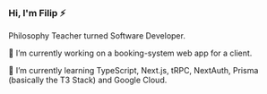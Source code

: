 ### Hi, I'm Filip ⚡

Philosophy Teacher turned Software Developer.

🔭 I’m currently working on a booking-system web app for a client.

🌱 I’m currently learning TypeScript, Next.js, tRPC, NextAuth, Prisma (basically the T3 Stack) and Google Cloud.

<!--
**Firgrep/Firgrep** is a ✨ _special_ ✨ repository because its `README.md` (this file) appears on your GitHub profile.

Here are some ideas to get you started:

- 🔭 I’m currently working on ...
- 🌱 I’m currently learning ...
- 👯 I’m looking to collaborate on ...
- 🤔 I’m looking for help with ...
- 💬 Ask me about ...
- 📫 How to reach me: ...
- 😄 Pronouns: ...
- ⚡ Fun fact: ...
-->
